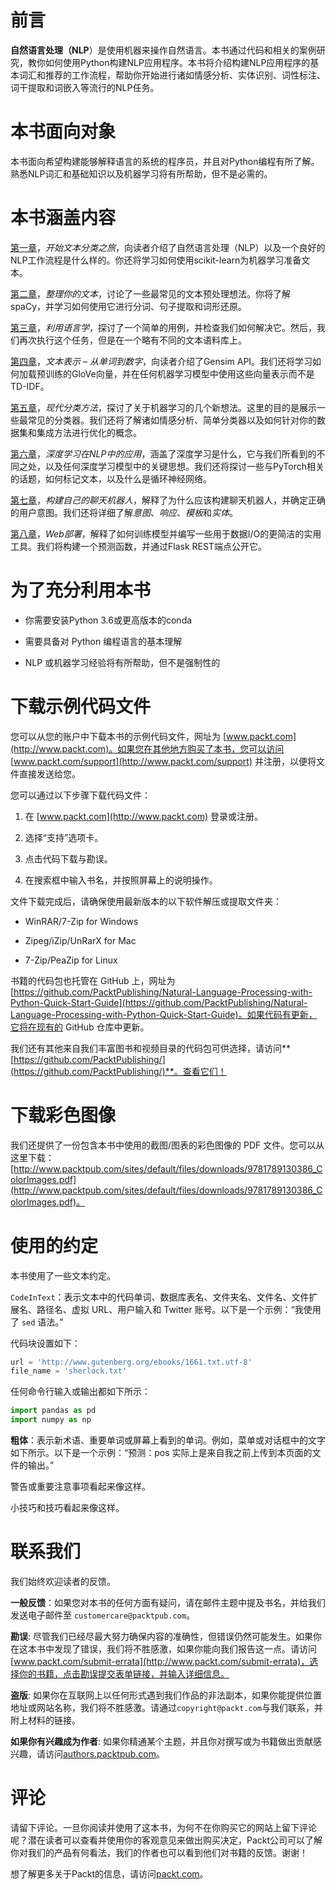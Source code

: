 # 前言

**自然语言处理（NLP**）是使用机器来操作自然语言。本书通过代码和相关的案例研究，教你如何使用Python构建NLP应用程序。本书将介绍构建NLP应用程序的基本词汇和推荐的工作流程，帮助你开始进行诸如情感分析、实体识别、词性标注、词干提取和词嵌入等流行的NLP任务。

# 本书面向对象

本书面向希望构建能够解释语言的系统的程序员，并且对Python编程有所了解。熟悉NLP词汇和基础知识以及机器学习将有所帮助，但不是必需的。

# 本书涵盖内容

[第一章](5625152b-6870-44b1-a39f-5a79bcc675d9.xhtml)，*开始文本分类之旅*，向读者介绍了自然语言处理（NLP）以及一个良好的NLP工作流程是什么样的。你还将学习如何使用scikit-learn为机器学习准备文本。

[第二章](d88069c9-ebc2-45c1-945f-e3b4450547c2.xhtml)，*整理你的文本*，讨论了一些最常见的文本预处理想法。你将了解spaCy，并学习如何使用它进行分词、句子提取和词形还原。

[第三章](676f965d-1260-4c5d-bbc6-95fabf139386.xhtml)，*利用语言学*，探讨了一个简单的用例，并检查我们如何解决它。然后，我们再次执行这个任务，但是在一个略有不同的文本语料库上。

[第四章](ce6effcc-a0af-4013-8d1e-ffbef39fcea8.xhtml)，*文本表示 – 从单词到数字*，向读者介绍了Gensim API。我们还将学习如何加载预训练的GloVe向量，并在任何机器学习模型中使用这些向量表示而不是TD-IDF。

[第五章](6f75a9b6-8050-461a-91f7-dd0293bdcf78.xhtml)，*现代分类方法*，探讨了关于机器学习的几个新想法。这里的目的是展示一些最常见的分类器。我们还将了解诸如情感分析、简单分类器以及如何针对你的数据集和集成方法进行优化的概念。

[第六章](a8967c79-902c-4de0-ba42-8989df111b18.xhtml)，*深度学习在NLP中的应用*，涵盖了深度学习是什么，它与我们所看到的不同之处，以及任何深度学习模型中的关键思想。我们还将探讨一些与PyTorch相关的话题，如何标记文本，以及什么是循环神经网络。

[第七章](90e6299f-f92d-412c-8438-2ecf2ee30e01.xhtml)，*构建自己的聊天机器人*，解释了为什么应该构建聊天机器人，并确定正确的用户意图。我们还将详细了解*意图*、*响应*、*模板*和*实体*。

[第八章](c86e5871-562b-4f13-b6d2-ce2992526135.xhtml)，*Web部署*，解释了如何训练模型并编写一些用于数据I/O的更简洁的实用工具。我们将构建一个预测函数，并通过Flask REST端点公开它。

# 为了充分利用本书

+   你需要安装Python 3.6或更高版本的conda

+   需要具备对 Python 编程语言的基本理解

+   NLP 或机器学习经验将有所帮助，但不是强制性的

# 下载示例代码文件

您可以从您的账户中下载本书的示例代码文件，网址为 [www.packt.com](http://www.packt.com)。如果您在其他地方购买了本书，您可以访问 [www.packt.com/support](http://www.packt.com/support) 并注册，以便将文件直接发送给您。

您可以通过以下步骤下载代码文件：

1.  在 [www.packt.com](http://www.packt.com) 登录或注册。

1.  选择“支持”选项卡。

1.  点击代码下载与勘误。

1.  在搜索框中输入书名，并按照屏幕上的说明操作。

文件下载完成后，请确保使用最新版本的以下软件解压或提取文件夹：

+   WinRAR/7-Zip for Windows

+   Zipeg/iZip/UnRarX for Mac

+   7-Zip/PeaZip for Linux

书籍的代码包也托管在 GitHub 上，网址为 [https://github.com/PacktPublishing/Natural-Language-Processing-with-Python-Quick-Start-Guide](https://github.com/PacktPublishing/Natural-Language-Processing-with-Python-Quick-Start-Guide)。如果代码有更新，它将在现有的 GitHub 仓库中更新。

我们还有其他来自我们丰富图书和视频目录的代码包可供选择，请访问**[https://github.com/PacktPublishing/](https://github.com/PacktPublishing/)**。查看它们！

# 下载彩色图像

我们还提供了一份包含本书中使用的截图/图表的彩色图像的 PDF 文件。您可以从这里下载：[http://www.packtpub.com/sites/default/files/downloads/9781789130386_ColorImages.pdf](http://www.packtpub.com/sites/default/files/downloads/9781789130386_ColorImages.pdf)。

# 使用的约定

本书使用了一些文本约定。

`CodeInText`：表示文本中的代码单词、数据库表名、文件夹名、文件名、文件扩展名、路径名、虚拟 URL、用户输入和 Twitter 账号。以下是一个示例：“我使用了 `sed` 语法。”

代码块设置如下：

```py
url = 'http://www.gutenberg.org/ebooks/1661.txt.utf-8'
file_name = 'sherlock.txt'
```

任何命令行输入或输出都如下所示：

```py
import pandas as pd
import numpy as np
```

**粗体**：表示新术语、重要单词或屏幕上看到的单词。例如，菜单或对话框中的文字如下所示。以下是一个示例：“预测：pos 实际上是来自我之前上传到本页面的文件的输出。”

警告或重要注意事项看起来像这样。

小技巧和技巧看起来像这样。

# 联系我们

我们始终欢迎读者的反馈。

**一般反馈**：如果您对本书的任何方面有疑问，请在邮件主题中提及书名，并给我们发送电子邮件至 `customercare@packtpub.com`。

**勘误**: 尽管我们已经尽最大努力确保内容的准确性，但错误仍然可能发生。如果你在这本书中发现了错误，我们将不胜感激，如果你能向我们报告这一点。请访问[www.packt.com/submit-errata](http://www.packt.com/submit-errata)，选择你的书籍，点击勘误提交表单链接，并输入详细信息。

**盗版**: 如果你在互联网上以任何形式遇到我们作品的非法副本，如果你能提供位置地址或网站名称，我们将不胜感激。请通过`copyright@packt.com`与我们联系，并附上材料的链接。

**如果你有兴趣成为作者**: 如果你精通某个主题，并且你对撰写或为书籍做出贡献感兴趣，请访问[authors.packtpub.com](http://authors.packtpub.com/)。

# 评论

请留下评论。一旦你阅读并使用了这本书，为何不在你购买它的网站上留下评论呢？潜在读者可以查看并使用你的客观意见来做出购买决定，Packt公司可以了解你对我们的产品有何看法，我们的作者也可以看到他们对书籍的反馈。谢谢！

想了解更多关于Packt的信息，请访问[packt.com](http://www.packt.com/)。
